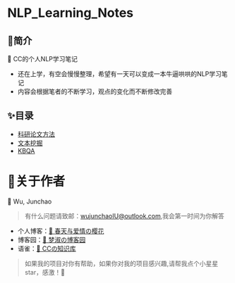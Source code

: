 # NLP_Learning_Notes

## 🌈简介
🎉  CC的个人NLP学习笔记
- 还在上学，有空会慢慢整理，希望有一天可以变成一本牛逼哄哄的NLP学习笔记
- 内容会根据笔者的不断学习，观点的变化而不断修改完善


## ✨目录
- [科研论文方法](https://github.com/junchaoIU/NLP_Learning_Notes/blob/main/%E7%A7%91%E7%A0%94%E8%AE%BA%E6%96%87%E6%96%B9%E6%B3%95.md)
- [文本挖掘](https://github.com/junchaoIU/NLP_Learning_Notes/blob/main/%E6%96%87%E6%9C%AC%E6%8C%96%E6%8E%98.md)
- [KBQA](https://github.com/junchaoIU/NLP_Learning_Notes/blob/main/KBQA.md)


# 🌸关于作者
🍧 Wu, Junchao 

> 有什么问题请致邮：wujunchaoIU@outlook.com,我会第一时间为你解答
- 个人博客：[🌸 春天与爱情の樱花](https://www.wujunchao.top)
- 博客园：[🌸 梦淑の博客园](http://cnblogs.wujunchao.top)
- 语雀：[🌸 CCの知识库](https://www.yuque.com/wujunchao)

> 如果我的项目对你有帮助，如果你对我的项目感兴趣,请帮我点个小星星star，感激！🍉
